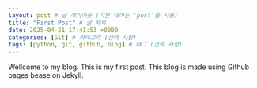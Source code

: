 ```yaml
---
layout: post # 글 레이아웃 (기본 테마는 'post'를 사용)
title: "First Post" # 글 제목
date: 2025-04-21 17:41:53 +0000
categories: [Git] # 카테고리 (선택 사항)
tags: [python, git, github, blog] # 태그 (선택 사항)
---
```


Wellcome to my blog. This is my first post. This blog is made using Github pages bease on Jekyll.